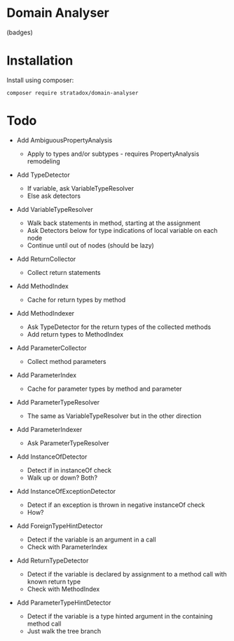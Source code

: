 # Domain Analyser

(badges)

# Installation

Install using composer:

`composer require stratadox/domain-analyser`

# Todo

- Add AmbiguousPropertyAnalysis
    - Apply to types and/or subtypes - requires PropertyAnalysis remodeling

- Add TypeDetector
    - If variable, ask VariableTypeResolver
    - Else ask detectors
- Add VariableTypeResolver
    - Walk back statements in method, starting at the assignment
    - Ask Detectors below for type indications of local variable on each node
    - Continue until out of nodes (should be lazy)

- Add ReturnCollector
    - Collect return statements
- Add MethodIndex
    - Cache for return types by method
- Add MethodIndexer
    - Ask TypeDetector for the return types of the collected methods
    - Add return types to MethodIndex

- Add ParameterCollector
    - Collect method parameters
- Add ParameterIndex
    - Cache for parameter types by method and parameter
- Add ParameterTypeResolver
    - The same as VariableTypeResolver but in the other direction
- Add ParameterIndexer
    - Ask ParameterTypeResolver 

- Add InstanceOfDetector
    - Detect if in instanceOf check
    - Walk up or down? Both?
- Add InstanceOfExceptionDetector
    - Detect if an exception is thrown in negative instanceOf check
    - How?
- Add ForeignTypeHintDetector
    - Detect if the variable is an argument in a call 
    - Check with ParameterIndex
- Add ReturnTypeDetector
    - Detect if the variable is declared by assignment to a method call with known return type
    - Check with MethodIndex
- Add ParameterTypeHintDetector
    - Detect if the variable is a type hinted argument in the containing method call
    - Just walk the tree branch
